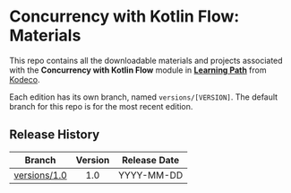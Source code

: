 # Concurrency with Kotlin Flow: Materials



This repo contains all the downloadable materials and projects associated with the **Concurrency with Kotlin Flow** module in **[Learning Path](https://www.kodeco.com/library)** from [Kodeco](https://www.kodeco.com).

Each edition has its own branch, named `versions/[VERSION]`. The default branch for this repo is for the most recent edition.

## Release History

| Branch                                                                                  | Version | Release Date |
| --------------------------------------------------------------------------------------- |:-------:|:------------:|
| [versions/1.0](https://github.com/kodecocodes/m3-ckf-materials/tree/versions/1.0) | 1.0     | YYYY-MM-DD   |
